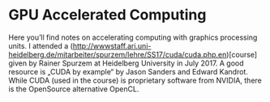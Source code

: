# GPU Accelerated Computing

Here you’ll find notes on accelerating computing with graphics processing units. I attended a (http://wwwstaff.ari.uni-heidelberg.de/mitarbeiter/spurzem/lehre/SS17/cuda/cuda.php.en)[course] given by Rainer Spurzem at Heidelberg University in July 2017. A good resource is „CUDA by example“ by Jason Sanders and Edward Kandrot. While CUDA (used in the course) is proprietary software from NVIDIA, there is the OpenSource alternative OpenCL. 